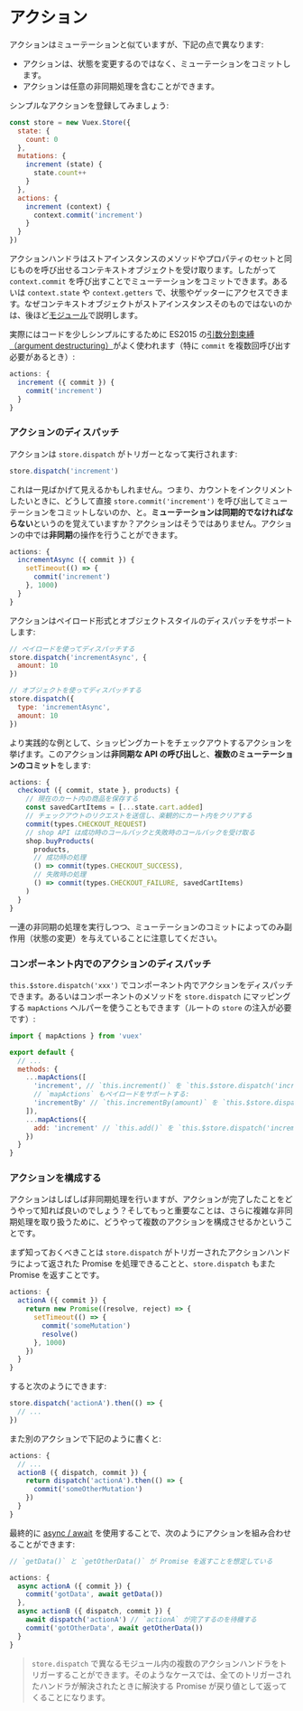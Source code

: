 # アクション

アクションはミューテーションと似ていますが、下記の点で異なります:

- アクションは、状態を変更するのではなく、ミューテーションをコミットします。
- アクションは任意の非同期処理を含むことができます。

シンプルなアクションを登録してみましょう:

``` js
const store = new Vuex.Store({
  state: {
    count: 0
  },
  mutations: {
    increment (state) {
      state.count++
    }
  },
  actions: {
    increment (context) {
      context.commit('increment')
    }
  }
})
```

アクションハンドラはストアインスタンスのメソッドやプロパティのセットと同じものを呼び出せるコンテキストオブジェクトを受け取ります。したがって `context.commit` を呼び出すことでミューテーションをコミットできます。あるいは `context.state` や `context.getters` で、状態やゲッターにアクセスできます。なぜコンテキストオブジェクトがストアインスタンスそのものではないのかは、後ほど[モジュール](modules.md)で説明します。

実際にはコードを少しシンプルにするために ES2015 の[引数分割束縛（argument destructuring）](https://github.com/lukehoban/es6features#destructuring)がよく使われます（特に `commit` を複数回呼び出す必要があるとき）:

``` js
actions: {
  increment ({ commit }) {
    commit('increment')
  }
}
```

### アクションのディスパッチ

アクションは `store.dispatch` がトリガーとなって実行されます:

``` js
store.dispatch('increment')
```

これは一見ばかげて見えるかもしれません。つまり、カウントをインクリメントしたいときに、どうして直接 `store.commit('increment')` を呼び出してミューテーションをコミットしないのか、と。**ミューテーションは同期的でなければならない**というのを覚えていますか？アクションはそうではありません。アクションの中では**非同期**の操作を行うことができます。

``` js
actions: {
  incrementAsync ({ commit }) {
    setTimeout(() => {
      commit('increment')
    }, 1000)
  }
}
```

アクションはペイロード形式とオブジェクトスタイルのディスパッチをサポートします:

``` js
// ペイロードを使ってディスパッチする
store.dispatch('incrementAsync', {
  amount: 10
})

// オブジェクトを使ってディスパッチする
store.dispatch({
  type: 'incrementAsync',
  amount: 10
})
```

より実践的な例として、ショッピングカートをチェックアウトするアクションを挙げます。このアクションは**非同期な API の呼び出し**と、**複数のミューテーションのコミット**をします:

``` js
actions: {
  checkout ({ commit, state }, products) {
    // 現在のカート内の商品を保存する
    const savedCartItems = [...state.cart.added]
    // チェックアウトのリクエストを送信し、楽観的にカート内をクリアする
    commit(types.CHECKOUT_REQUEST)
    // shop API は成功時のコールバックと失敗時のコールバックを受け取る
    shop.buyProducts(
      products,
      // 成功時の処理
      () => commit(types.CHECKOUT_SUCCESS),
      // 失敗時の処理
      () => commit(types.CHECKOUT_FAILURE, savedCartItems)
    )
  }
}
```

一連の非同期の処理を実行しつつ、ミューテーションのコミットによってのみ副作用（状態の変更）を与えていることに注意してください。

### コンポーネント内でのアクションのディスパッチ

`this.$store.dispatch('xxx')` でコンポーネント内でアクションをディスパッチできます。あるいはコンポーネントのメソッドを `store.dispatch` にマッピングする `mapActions` ヘルパーを使うこともできます（ルートの `store` の注入が必要です）:

``` js
import { mapActions } from 'vuex'

export default {
  // ...
  methods: {
    ...mapActions([
      'increment', // `this.increment()` を `this.$store.dispatch('increment')` にマッピングする
      // `mapActions` もペイロードをサポートする:
      'incrementBy' // `this.incrementBy(amount)` を `this.$store.dispatch('incrementBy', amount)` にマッピングする
    ]),
    ...mapActions({
      add: 'increment' // `this.add()` を `this.$store.dispatch('increment')` にマッピングする
    })
  }
}
```

### アクションを構成する

アクションはしばしば非同期処理を行いますが、アクションが完了したことをどうやって知れば良いのでしょう？そしてもっと重要なことは、さらに複雑な非同期処理を取り扱うために、どうやって複数のアクションを構成させるかということです。

まず知っておくべきことは `store.dispatch` がトリガーされたアクションハンドラによって返された Promise を処理できることと、`store.dispatch` もまた Promise を返すことです。

``` js
actions: {
  actionA ({ commit }) {
    return new Promise((resolve, reject) => {
      setTimeout(() => {
        commit('someMutation')
        resolve()
      }, 1000)
    })
  }
}
```

すると次のようにできます:

``` js
store.dispatch('actionA').then(() => {
  // ...
})
```

また別のアクションで下記のように書くと:

``` js
actions: {
  // ...
  actionB ({ dispatch, commit }) {
    return dispatch('actionA').then(() => {
      commit('someOtherMutation')
    })
  }
}
```

最終的に [async / await](https://tc39.github.io/ecmascript-asyncawait/) を使用することで、次のようにアクションを組み合わせることができます:

``` js
// `getData()` と `getOtherData()` が Promise を返すことを想定している

actions: {
  async actionA ({ commit }) {
    commit('gotData', await getData())
  },
  async actionB ({ dispatch, commit }) {
    await dispatch('actionA') // `actionA` が完了するのを待機する
    commit('gotOtherData', await getOtherData())
  }
}
```

> `store.dispatch` で異なるモジュール内の複数のアクションハンドラをトリガーすることができます。そのようなケースでは、全てのトリガーされたハンドラが解決されたときに解決する Promise が戻り値として返ってくることになります。
